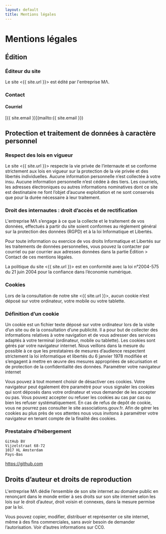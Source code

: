 ```yaml
---
layout: default
title: Mentions légales
---
```


# Mentions légales

## Édition

### Éditeur du site

Le site <{{ site.url }}> est édité par l'entreprise MΛ.

<!-- <!-- ### Directeur de publication

Le directeur de la publication du site est Hugo Mougard en sa qualité de président de l’association Yosakura Club de Go de Nantes.
 -->

### Contact

<!-- #### Adresse postale

    14 rue Michel Rocher
    44200 Nantes
 -->

#### Courriel

[{{ site.email }}](mailto:{{ site.email }})

## Protection et traitement de données à caractère personnel

### Respect des lois en vigueur

Le site <{{ site.url }}> respecte la vie privée de l’internaute et se conforme strictement aux lois en vigueur sur la protection de la vie privée et des libertés individuelles.
Aucune information personnelle n’est collectée à votre insu.
Aucune information personnelle n’est cédée à des tiers.
Les courriels, les adresses électroniques ou autres informations nominatives dont ce site est destinataire ne font l’objet d’aucune exploitation et ne sont conservés que pour la durée nécessaire à leur traitement.

### Droit des internautes : droit d’accès et de rectification

L'entreprise MΛ s’engage à ce que la collecte et le traitement de vos données, effectués à partir du site soient conformes au règlement général sur la protection des données (RGPD) et à la loi Informatique et Libertés.

Pour toute information ou exercice de vos droits Informatique et Libertés sur les traitements de données personnelles, vous pouvez la contacter par courriel ou par courrier aux adresses données dans la partie Édition > Contact de ces mentions légales.

La politique du site <{{ site.url }}> est en conformité avec la loi n°2004-575 du 21 juin 2004 pour la confiance dans l’économie numérique.

### Cookies

Lors de la consultation de notre site <{{ site.url }}>, aucun cookie n’est déposé sur votre ordinateur, votre mobile ou votre tablette.

### Définition d’un cookie

Un cookie est un fichier texte déposé sur votre ordinateur lors de la visite d’un site ou de la consultation d’une publicité. Il a pour but de collecter des informations relatives à votre navigation et de vous adresser des services adaptés à votre terminal (ordinateur, mobile ou tablette). Les cookies sont gérés par votre navigateur internet. Nous veillons dans la mesure du possible à ce que les prestataires de mesures d’audience respectent strictement la loi informatique et libertés du 6 janvier 1978 modifiée et s’engagent à mettre en œuvre des mesures appropriées de sécurisation et de protection de la confidentialité des données.
Paramétrer votre navigateur internet

Vous pouvez à tout moment choisir de désactiver ces cookies. Votre navigateur peut également être paramétré pour vous signaler les cookies qui sont déposés dans votre ordinateur et vous demander de les accepter ou pas. Vous pouvez accepter ou refuser les cookies au cas par cas ou bien les refuser systématiquement. En cas de refus de depôt de cookie, vous ne pourrez pas consulter le site associations.gouv.fr. Afin de gérer les cookies au plus près de vos attentes nous vous invitons à paramétrer votre navigateur en tenant compte de la finalité des cookies.

### Prestataire d’hébergement

    GitHub BV
    Vijzelstraat 68-72
    1017 HL Amsterdam
    Pays-Bas

<https://github.com>

## Droits d’auteur et droits de reproduction

L'entreprise MΛ dédie l’ensemble de son site internet au domaine public en renonçant dans le monde entier à ses droits sur son site internet selon les lois sur le droit d’auteur, droit voisin et connexes, dans la mesure permise par la loi.

Vous pouvez copier, modifier, distribuer et représenter ce site internet, même à des fins commerciales, sans avoir besoin de demander l’autorisation. Voir d’autres informations sur CC0.
